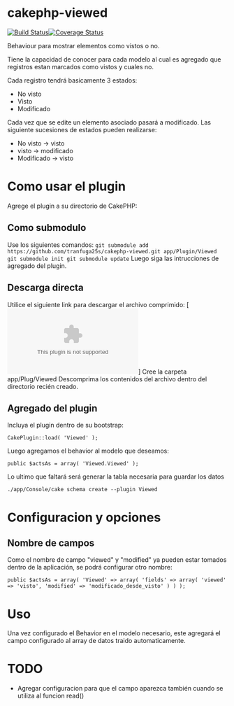 cakephp-viewed
==============

[![Build Status](https://travis-ci.org/tranfuga25s/cakephp-viewed.png?branch=master)](https://travis-ci.org/tranfuga25s/cakephp-viewed)[![Coverage Status](https://coveralls.io/repos/tranfuga25s/cakephp-viewed/badge.png)](https://coveralls.io/r/tranfuga25s/cakephp-viewed)

Behaviour para mostrar elementos como vistos o no.

Tiene la capacidad de conocer para cada modelo al cual es agregado que registros estan marcados como vistos y cuales no.

Cada registro tendrá basicamente 3 estados:
* No visto
* Visto
* Modificado

Cada vez que se edite un elemento asociado pasará a modificado.
Las siguiente sucesiones de estados pueden realizarse:
* No visto -> visto
* visto -> modificado
* Modificado -> visto

Como usar el plugin
===================

Agrege el plugin a su directorio de CakePHP:

Como submodulo
--------------

Use los siguientes comandos:
``
git submodule add https://github.com/tranfuga25s/cakephp-viewed.git app/Plugin/Viewed
git submodule init
git submodule update
``
Luego siga las intrucciones de agregado del plugin.

Descarga directa
----------------

Utilice el siguiente link para descargar el archivo comprimido: [![Descagar master](https://github.com/tranfuga25s/cakephp-viewed/archive/master.zip)]
Cree la carpeta app/Plug/Viewed
Descomprima los contenidos del archivo dentro del directorio recién creado.


Agregado del plugin
-------------------

Incluya el plugin dentro de su bootstrap:

``
CakePlugin::load( 'Viewed' );
``

Luego agregamos el behavior al modelo que deseamos:

``
    public $actsAs = array( 'Viewed.Viewed' );
``

Lo ultimo que faltará será generar la tabla necesaria para guardar los datos

``
./app/Console/cake schema create --plugin Viewed
``


Configuracion y opciones
========================

Nombre de campos
----------------

Como el nombre de campo "viewed" y "modified" ya pueden estar tomados dentro de la aplicación, se podrá configurar otro nombre:

``
public $actsAs = array(
    'Viewed' => array(
        'fields' => array(
            'viewed' => 'visto',
            'modified' => 'modificado_desde_visto'
        )
    )
);
``

Uso
===

Una vez configurado el Behavior en el modelo necesario, este agregará el campo configurado al array de datos traido automaticamente.

TODO
====

* Agregar configuracion para que el campo aparezca también cuando se utiliza al funcion read()
